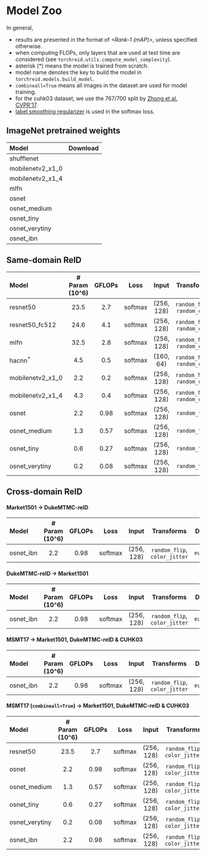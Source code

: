 # Model Zoo

In general,
- results are presented in the format of *<Rank-1 (mAP)>*, unless specified otherwise.
- when computing FLOPs, only layers that are used at test time are considered (see `torchreid.utils.compute_model_complexity`).
- asterisk (\*) means the model is trained from scratch.
- model name denotes the key to build the model in `torchreid.models.build_model`.
- `combineall=True` means all images in the dataset are used for model training.
- for the cuhk03 dataset, we use the 767/700 split by [Zhong et al. CVPR'17](https://arxiv.org/abs/1701.08398).
- [label smoothing regularizer](https://arxiv.org/abs/1512.00567) is used in the softmax loss.

## ImageNet pretrained weights

| Model | Download |
| :--- | :---: |
| shufflenet | |
| mobilenetv2_x1_0 | |
| mobilenetv2_x1_4 | |
| mlfn | |
| osnet | |
| osnet_medium | |
| osnet_tiny | |
| osnet_verytiny | |
| osnet_ibn | |

## Same-domain ReID

| Model | # Param (10^6) | GFLOPs | Loss | Input | Transforms | Distance | market1501  | dukemtmcreid | msmt17 |
| :--- | :---: | :---: | :---: | :---: | :---: | :---: | :---: | :---: | :---: |
| resnet50 | 23.5 | 2.7 | softmax | (256, 128) | `random_flip`, `random_crop` | `euclidean` | [87.9 (70.4)](https://mega.nz/#!FKZjVKaZ!4v_FR8pTvuHoMQIKdstJ_YCsRrtZW2hwWxc-T0JIlHE) | [78.3 (58.9)](https://mega.nz/#!JPZjCYhK!YVJbE_4vTc8DX19Rt_FB77YY4BaEA1P6Xb5sNJGep2M) | [63.2 (33.9)](https://mega.nz/#!APAxDY4Z!Iou9x8s3ATdYS2SlK2oiJbHrhvlzH7F1gE2qjM-GJGw) |
| resnet50_fc512 | 24.6 | 4.1 | softmax | (256, 128) | `random_flip`, `random_crop` | `euclidean` | [90.8 (75.3)](https://mega.nz/#!EaZjhKyS!lBvD3vAJ4DOmElZkNa7gyPM1RE661GUd2v9kK84gSZE) | [81.0 (64.0)](https://mega.nz/#!lXYDSKZa!lumiXkY2H5Sm8gEgTWPBdWKv3ujy4zjrffjERaXkc9I) | [69.6 (38.4)](https://mega.nz/#!9PQTXIpL!iI5wgieTCn0Jm-pyg9RCu0RkH43pV3ntHhr1PeqSyT4) |
| mlfn | 32.5 | 2.8 | softmax | (256, 128) | `random_flip`, `random_crop` | `euclidean` | [90.1 (74.3)](https://mega.nz/#!kHQ3ESLT!NoGc8eHEBZOJZM19THh3DFfRBXIPXzM-sdLmF1mvTXA) | [81.1 (63.2)](https://mega.nz/#!8PQXUCaI!mJO1vD9tI739hkNBj2QWUt0VPcZ-s89fSMMGPPP1msc) | [66.4 (37.2)](https://mega.nz/#!paIXFQCS!W3ZGkxyF1idwvQzTRDE2p0DhNDki2SBJRfp7S_Cwphk) |
| hacnn<sup>*</sup> | 4.5 | 0.5 | softmax | (160, 64) | `random_flip`, `random_crop` | `euclidean` | [90.9 (75.6)](https://mega.nz/#!ULQXUQBK!S-8v_pR2xBD3ZpuY0I7Bqift-eX_V84gajHMDG6zUac) | [80.1 (63.2)](https://mega.nz/#!wPJTkAQR!XkKd39lsmBZMrCh3JjF6vnNafBZkouVIVdeBqQKdSzA) | [64.7 (37.2)](https://mega.nz/#!AXAziKjL!JtMwHz2UYy58gDMQLGakSmF3JOr72o8zmkqlQA-LIpQ) |
| mobilenetv2_x1_0 | 2.2 | 0.2 | softmax | (256, 128) | `random_flip`, `random_crop` | `euclidean` | [85.6 (67.3)](https://mega.nz/#!8KYTFAIB!3dL35WQLxSoTSClDTv0kxa81k3fh5hXmAWA4_a3qiOI) | [74.2 (54.7)](https://mega.nz/#!hbRXDSCL!YYgqJ6PVUf4clgtUuK2s5FRhYJdU3yTibLscwOTNnDk) | [57.4 (29.3)](https://mega.nz/#!5SJTmCYb!ZQ8O2MN9JF4-WDAeX04Xex1KyuBYQ_o2aoMIsTgQ748) |
| mobilenetv2_x1_4 | 4.3 | 0.4 | softmax | (256, 128) | `random_flip`, `random_crop` | `euclidean` | [87.0 (68.5)](https://mega.nz/#!4XZhEKCS!6lTuTRbHIWU5nzJzTPDGykA7sPME8_1ISGsUYFJXZWA) | [76.2 (55.8)](https://mega.nz/#!JbQVDIYQ!-7pnjIfpIDt1EoQOvpvuIEcTj3Qg8SE6o_3ZPGWrIcw) | [60.1 (31.5)](https://mega.nz/#!gOYDAQrK!sMJO7c_X4iIxoVfV_tXYdzeDJByPo5XkUjEN7Z2JTmM) |
| osnet | 2.2 | 0.98 | softmax | (256, 128) | `random_flip` | `euclidean` | 94.2 (82.6) | 87.0 (70.2) | 74.9 (43.8) |
| osnet_medium | 1.3 | 0.57 | softmax | (256, 128) | `random_flip` | `euclidean` | 93.7 (81.2) | 85.8 (69.8) | 72.8 (41.4) |
| osnet_tiny | 0.6 | 0.27 | softmax | (256, 128) | `random_flip` | `euclidean` | 92.5 (79.8) | 85.1 (67.4) | 69.7 (37.5) |
| osnet_verytiny | 0.2 | 0.08 | softmax | (256, 128) | `random_flip` | `euclidean` | 91.2 (75.0) | 82.0 (61.4) | 61.4 (29.5) |


## Cross-domain ReID

#### Market1501 -> DukeMTMC-reID


| Model | # Param (10^6) | GFLOPs | Loss | Input | Transforms | Distance  | Rank-1 | Rank-5 | Rank-10 | Rank-20 | mAP | Download |
| :--- | :---: | :---: | :---: | :---: |  :---: | :---: | :---: | :---: | :---: | :---: | :---: | :---: |
| osnet_ibn | 2.2 | 0.98  | softmax | (256, 128) | `random_flip`, `color_jitter` | `euclidean` | 48.5 | 62.3 | 67.4 | 72.2 | 26.7 | model |


#### DukeMTMC-reID -> Market1501


| Model | # Param (10^6) | GFLOPs | Loss | Input | Transforms | Distance  | Rank-1 | Rank-5 | Rank-10 | Rank-20 | mAP | Download |
| :--- | :---: | :---: | :---: | :---: |  :---: | :---: | :---: | :---: | :---: | :---: | :---: | :---: |
| osnet_ibn | 2.2 | 0.98  | softmax | (256, 128) | `random_flip`, `color_jitter` | `euclidean` | 57.7 | 73.7 | 80.0 | 84.8 | 26.1 | model |


#### MSMT17 -> Market1501, DukeMTMC-reID & CUHK03


| Model | # Param (10^6) | GFLOPs | Loss | Input | Transforms | Distance | msmt17 -> market1501 | msmt17 -> dukemtmcreid | msmt17 -> cuhk03 | Download |
| :--- | :---: | :---: | :---: | :---: |  :---: | :---: | :---: | :---: | :---: | :---: |
| osnet_ibn | 2.2 | 0.98  | softmax | (256, 128) | `random_flip`, `color_jitter` | `euclidean` | 60.2 (29.9) | 59.9 (37.4) | 15.1 (14.1) | model |

#### MSMT17 (`combineall=True`) -> Market1501, DukeMTMC-reID & CUHK03

| Model | # Param (10^6) | GFLOPs | Loss | Input | Transforms | Distance | msmt17 -> market1501 | msmt17 -> dukemtmcreid | msmt17 -> cuhk03 | Download |
| :--- | :---: | :---: | :---: | :---: |  :---: | :---: | :---: | :---: | :---: | :---: |
| resnet50 | 23.5 | 2.7 | softmax | (256, 128) | `random_flip`, `color_jitter` | `euclidean` | 46.3 (22.8) | 52.3 (32.1) | 11.7 (13.1) | model |
| osnet | 2.2 | 0.98 | softmax | (256, 128) | `random_flip`, `color_jitter` | `euclidean` | 66.6 (37.5) | 66.0 (45.3) | 21.0 (19.9) | model |
| osnet_medium | 1.3 | 0.57 | softmax | (256, 128) | `random_flip`, `color_jitter` | `euclidean` | 63.6 (35.5) | 65.3 (44.5) | 20.0 (19.4) | model |
| osnet_tiny | 0.6 | 0.27 | softmax | (256, 128) | `random_flip`, `color_jitter` | `euclidean` | 64.3 (34.9) | 65.2 (43.3) | 19.6 (19.2) | model |
| osnet_verytiny | 0.2 | 0.08 | softmax | (256, 128) | `random_flip`, `color_jitter` | `euclidean` | 59.9 (31.0) | 61.5 (39.6) | 14.5 (14.5) | model |
| osnet_ibn | 2.2 | 0.98 | softmax | (256, 128) | `random_flip`, `color_jitter` | `euclidean` | 66.5 (37.2) | 67.4 (45.6) | 22.0 (20.8) | model |
